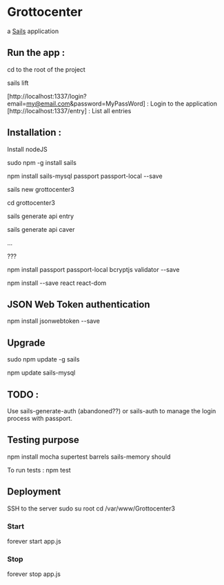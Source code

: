 # Grottocenter

a [Sails](http://sailsjs.org) application

## Run the app :

cd to the root of the project

sails lift

[http://localhost:1337/login?email=my@email.com&password=MyPassWord] : Login to the application
[http://localhost:1337/entry] : List all entries

## Installation :

Install nodeJS

sudo npm -g install sails

npm install sails-mysql passport passport-local --save

sails new grottocenter3

cd grottocenter3

sails generate api entry

sails generate api caver

...

???

npm install passport passport-local bcryptjs validator --save

npm install --save react react-dom	

## JSON Web Token authentication

npm install jsonwebtoken --save 

## Upgrade

sudo npm update -g sails

npm update sails-mysql

## TODO :
Use sails-generate-auth (abandoned??) or sails-auth to manage the login process with passport.

## Testing purpose

npm install mocha supertest barrels sails-memory should

To run tests :
npm test 

## Deployment
SSH to the server
sudo su root
cd /var/www/Grottocenter3
### Start
forever start app.js
### Stop
forever stop app.js
